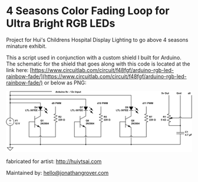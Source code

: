# 4 Seasons Color Fading Loop for Ultra Bright RGB LEDs

Project for Hui's Childrens Hospital Display Lighting to go above 4 seasons minature exhibit.

This a script used in conjunction with a custom shield I built for Arduino. The schematic for the shield that goes along with this code is located at the link here: [https://www.circuitlab.com/circuit/f48fgf/arduino-rgb-led-rainbow-fade/](https://www.circuitlab.com/circuit/f48fgf/arduino-rgb-led-rainbow-fade/) or below as PNG:

<img src="schematic.png" alt="seasons lighting fade schematic">

fabricated for artist: http://huiytsai.com

Maintained by: hello@jonathangrover.com
